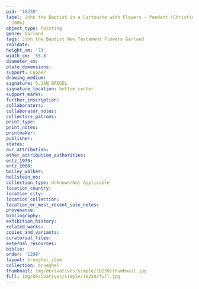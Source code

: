 ```yaml
---
pid: '18259'
label: John the Baptist in a Cartouche with Flowers - Pendant (Christie&apos;s, London,
  2006)
object_type: Painting
genre: Garland
tags: John_the_Baptist New_Testament Flowers Garland
realdate: 
height_cm: '73'
width_cm: '55.8'
diameter_cm: 
plate_dimensions: 
support: Copper
drawing_medium: 
signature: S.JAN BREGEL
signature_location: bottom center
support_marks: 
further_inscription: 
collaborators: 
collaborator_notes: 
collectors_patrons: 
print_type: 
print_notes: 
printmaker: 
publisher: 
states: 
our_attribution: 
other_attribution_authorities: 
ertz_1979: 
ertz_2008: 
bailey_walker: 
hollstein_no: 
collection_type: Unknown/Not Applicable
location_country: 
location_city: 
location_collection: 
location_or_most_recent_sale_notes: 
provenance: 
bibliography: 
exhibition_history: 
related_works: 
copies_and_variants: 
curatorial_files: 
external_resources: 
biblio: 
order: '1298'
layout: brueghel_item
collection: brueghel
thumbnail: img/derivatives/simple/18259/thumbnail.jpg
full: img/derivatives/simple/18259/full.jpg
---
```

